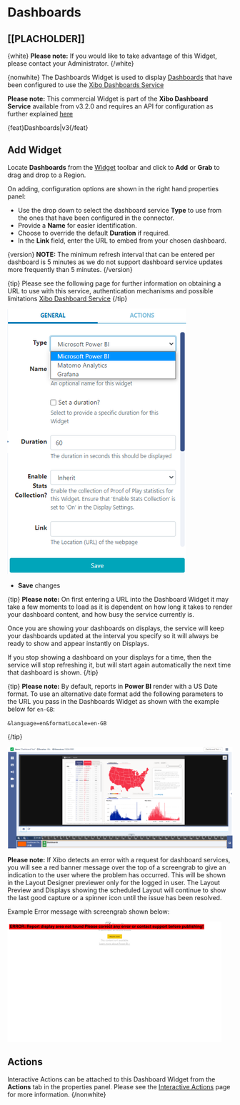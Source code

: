 <!--toc=widgets-->

# Dashboards

## [[PLACHOLDER]]

{white}
**Please note:** If you would like to take advantage of this Widget, please contact your Administrator.
{/white}

{nonwhite}
The Dashboards Widget is used to display [Dashboards](/manual/en/media_dashboard_service.html) that have been configured to use the [Xibo Dashboards Service](/docs/setup/xibo-dashboard-service)

**Please note:** This commercial Widget is part of the **Xibo Dashboard Service** available from v3.2.0 and requires an API for configuration as further explained [here](/pricing#dashboards)

{feat}Dashboards|v3{/feat}

## Add Widget

Locate **Dashboards** from the [Widget](layouts_widgets.html)  toolbar and click to **Add** or **Grab** to drag and drop to a Region.

On adding, configuration options are shown in the right hand properties panel:

- Use the drop down to select the dashboard service **Type** to use from the ones that have been configured in the connector.
- Provide a **Name** for easier identification.
- Choose to override the default **Duration** if required.
- In the **Link** field, enter the URL to embed from your chosen dashboard. 

{version}
**NOTE:** The minimum refresh interval that can be entered per dashboard is 5 minutes as we do not support dashboard service updates more frequently than 5 minutes.
{/version}

{tip}
Please see the following page for further information on obtaining a URL to use with this service, authentication mechanisms and possible limitations [Xibo Dashboard Service](/docs/setup/xibo-dashboard-service)
{/tip}

![Dashboard Configuration](img/media_modules_dashboard_configuration.png)

- **Save** changes

{tip}
**Please note:** On first entering a URL into the Dashboard Widget it may take a few moments to load as it is dependent on how long it takes to render your dashboard content, and how busy the service currently is.

Once you are showing your dashboards on displays, the service will keep your dashboards updated at the interval you specify so it will always be ready to show and appear instantly on Displays.

If you stop showing a dashboard on your displays for a time, then the service will stop refreshing it, but will start again automatically the next time that dashboard is shown.
{/tip}

{tip}
**Please note:** By default, reports in **Power BI** render with a US Date format. To use an alternative date format add the following parameters to the URL you pass in the Dashboards Widget as shown with the example below for `en-GB`:

`&language=en&formatLocale=en-GB`

{/tip}



![Dashboard Preview](img/media_modules_dashboard_preview.png)

**Please note:** If Xibo detects an error with a request for dashboard services, you will see a red banner message over the top of a screengrab to give an indication to the user where the problem has occurred. This will be shown in the Layout Designer previewer only for the logged in user. The Layout Preview and Displays showing the scheduled Layout will continue to show the last good capture or a spinner icon until the issue has been resolved.

Example Error message with screengrab shown below:

![Example Error Message](img/media_modules_dashboard_error_message.png)

## Actions

Interactive Actions can be attached to this Dashboard Widget from the **Actions** tab in the properties panel. Please see the [Interactive Actions](layouts_interactive_actions.html) page for more information.
{/nonwhite}

